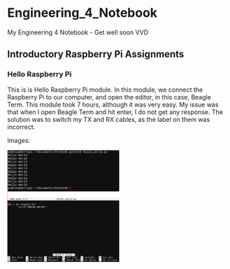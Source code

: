 # Engineering_4_Notebook
My Engineering 4 Notebook - Get well soon VVD



## Introductory Raspberry Pi Assignments

### Hello Raspberry Pi

This is is Hello Raspberry Pi module. In this module, we connect the Raspberry Pi to our computer, and open the editor, in this case, Beagle Term. This module took 7 hours, although it was very easy. My issue was that when I open Beagle Term and hit enter, I do not get any response. The solution was to switch my TX and RX cables, as the label on them was incorrect.

Images:

<img src="Images/Screenshot%202020-10-14%20at%201.08.21%20PM%20(2).png" width="256">
                                                                               
<img src="Images/Screenshot%202020-10-14%20at%2012.56.37%20PM%20(2).png" width="256">                                                                             
                                                                             
